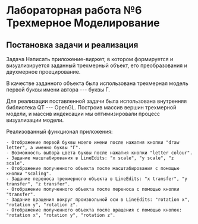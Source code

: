 # Лабораторная работа №6 Трехмерное Моделирование

## Постановка задачи и реализация

Задача  Написать приложение-виджет, в котором формируется и визуализируется заданный трехмерный объект, его преобразования и двухмерное проецирование.

В качестве заданного объекта была использована трехмерная модель
первой буквы имени автора --- буквы Г.

Для реализации поставленной задачи была использована внутренняя библиотека QT ---
OpenGL. Построив массив вершин трехмерной модели, и массив индексации мы оптимизировали
процесс визуализации модели.

Реализованный функционал приложения:

    - Отображение первой буквы моего имени после нажатия кнопки "draw letter", а именно буквы "Г".
    - Возможность выбора цвета буквы после нажатия кнопки "letter colour".
    - Задание масштабирования в LineEdits: "x scale", "y scale", "z scale".
    - Отображение полученного объекта после масштабирования с помощью кнопки "scaling".
    - Задание переноса трехмерного объекта в LineEdits: "x transfer", "y transfer", "z transfer".
    - Отображение полученного объекта после переноса с помощью кнопки "transfer".
    - Задание вращения вокруг произвольной оси в LineEdits: "rotation x", "rotation y", "rotation z".
    - Отображение полученного объекта после вращения с помощью кнопок: "rotation x", "rotation y", "rotation z".

